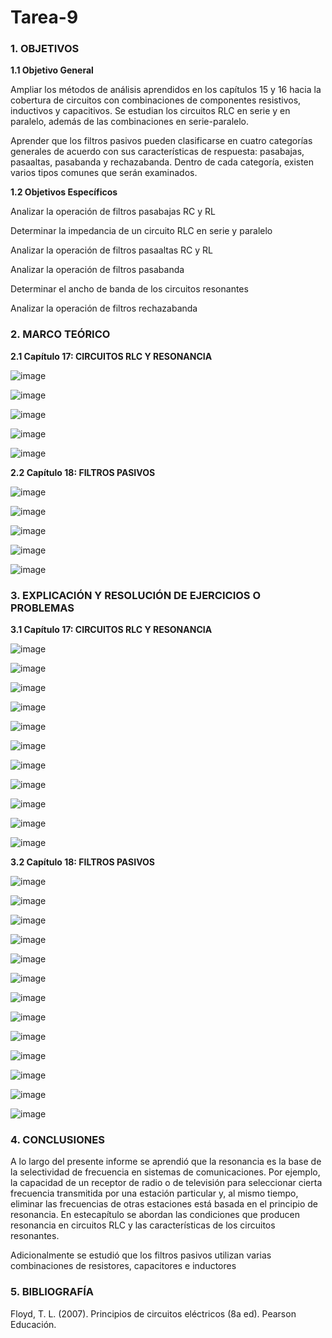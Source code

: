 # Tarea-9

### 1. OBJETIVOS 

**1.1 Objetivo General**

Ampliar los métodos de análisis aprendidos en los capítulos 15 y 16 hacia la cobertura de circuitos con combinaciones de componentes resistivos, inductivos y capacitivos. Se estudian los circuitos RLC en serie y en paralelo, además de las combinaciones en serie-paralelo.

Aprender que los filtros pasivos pueden clasificarse en cuatro categorías generales de acuerdo
con sus características de respuesta: pasabajas, pasaaltas, pasabanda y rechazabanda. Dentro de cada categoría, existen varios tipos comunes que serán examinados.

**1.2 Objetivos Específicos**

 Analizar la operación de filtros pasabajas RC y RL
 
 Determinar la impedancia de un circuito RLC en serie y paralelo
 
 Analizar la operación de filtros pasaaltas RC y RL
 
 Analizar la operación de filtros pasabanda
 
 Determinar el ancho de banda de los circuitos resonantes
 
 Analizar la operación de filtros rechazabanda

### 2. MARCO TEÓRICO

**2.1 Capítulo 17:  CIRCUITOS RLC Y RESONANCIA**

![image](https://user-images.githubusercontent.com/116696484/221665716-9d4b6fdf-c234-494b-8e58-a4aa759b0f33.png)

![image](https://user-images.githubusercontent.com/116696484/221665753-8c42e8ab-0338-485f-bb69-dcb32aff0609.png)

![image](https://user-images.githubusercontent.com/116696484/221665833-fae8c51c-f417-4401-8b11-b38bd1a314fd.png)

![image](https://user-images.githubusercontent.com/116696484/221665910-b09c7384-2687-400f-aa17-ef73e7115974.png)

![image](https://user-images.githubusercontent.com/116696484/221665983-fb4436fb-1c6b-4e39-ae30-fc611492a463.png)


**2.2 Capítulo 18: FILTROS PASIVOS**

![image](https://user-images.githubusercontent.com/116696484/221666118-ecbbfbcb-c4e3-40d8-9197-6a5f89afc046.png)

![image](https://user-images.githubusercontent.com/116696484/221666157-a1361547-ed0b-4529-96cc-143557ef4398.png)

![image](https://user-images.githubusercontent.com/116696484/221666210-b8e0729e-2f13-4b23-8c23-91c120131905.png)

![image](https://user-images.githubusercontent.com/116696484/221666251-4e167743-9b72-4354-a9cc-38c872c1ac77.png)

![image](https://user-images.githubusercontent.com/116696484/221666307-c162e863-0d5f-4146-9431-608f94cba4c3.png)




### 3. EXPLICACIÓN Y RESOLUCIÓN DE EJERCICIOS O PROBLEMAS 

**3.1 Capítulo 17:  CIRCUITOS RLC Y RESONANCIA**

![image](https://user-images.githubusercontent.com/116696484/221667417-9cb1281c-d682-47b2-bcc0-cb58874ad878.png)

![image](https://user-images.githubusercontent.com/116696484/221667455-381759a9-ade2-489f-9f81-14ff9e1ac39b.png)

![image](https://user-images.githubusercontent.com/116696484/221667521-af6fd25b-a7e2-4687-b0a7-41f26ff92182.png)

![image](https://user-images.githubusercontent.com/116696484/221667562-38218be5-fe35-40fc-9317-4e6b86cba4be.png)

![image](https://user-images.githubusercontent.com/116696484/221667603-a4000968-e3a2-47b2-9da9-0f3ae204ab20.png)

![image](https://user-images.githubusercontent.com/116696484/221667655-52ab4127-2429-4963-9590-7a8b5c49a8e6.png)

![image](https://user-images.githubusercontent.com/116696484/221667686-bae321bb-1d66-490a-9481-78e2eef38243.png)

![image](https://user-images.githubusercontent.com/116696484/221667739-953c21a2-c7b0-4a4c-80c2-4f618ae1e1c0.png)

![image](https://user-images.githubusercontent.com/116696484/221667798-0cc684f6-01d6-4c66-b221-fc0325b796eb.png)

![image](https://user-images.githubusercontent.com/116696484/221667847-4a791374-319d-42c5-9c57-aac716dba9fc.png)

![image](https://user-images.githubusercontent.com/116696484/221667896-f1a5927a-5dc1-47bd-9df1-9a9d06a768ff.png)


**3.2 Capítulo 18: FILTROS PASIVOS**

![image](https://user-images.githubusercontent.com/116696484/221668130-aef998a2-86a3-4f6d-adae-96abd4ec18a0.png)

![image](https://user-images.githubusercontent.com/116696484/221668170-71ae1dd4-084c-4687-aeca-ca625b8646f5.png)

![image](https://user-images.githubusercontent.com/116696484/221668232-5a95f856-ac11-450c-bb22-35bb88c950cc.png)

![image](https://user-images.githubusercontent.com/116696484/221668267-e77aea94-c05d-427f-93fd-f4e26142c18c.png)

![image](https://user-images.githubusercontent.com/116696484/221668324-308b1f6f-cb74-4f52-bb7d-da6cddd5b45f.png)

![image](https://user-images.githubusercontent.com/116696484/221668394-12a3f732-18ae-4847-aef0-7bbbb6871787.png)

![image](https://user-images.githubusercontent.com/116696484/221668439-d78f979a-4ee3-44a3-8f11-51c6e2df0722.png)

![image](https://user-images.githubusercontent.com/116696484/221668574-26aacf1f-a365-4e71-97c9-8fb2c5859ebc.png)

![image](https://user-images.githubusercontent.com/116696484/221668637-f648f785-d273-4165-a36a-1df5b3ab4d86.png)

![image](https://user-images.githubusercontent.com/116696484/221668665-56244371-33e2-4454-a833-03ef85c0d75b.png)

![image](https://user-images.githubusercontent.com/116696484/221668792-7b2e1d7b-f757-4db1-8d64-a8ad9f769a6f.png)

![image](https://user-images.githubusercontent.com/116696484/221668847-9f0351e2-6500-441e-8400-dbd24b38aa1c.png)

![image](https://user-images.githubusercontent.com/116696484/221668937-ee760631-80d8-4c2a-9e7a-29244ce23ae9.png)


### 4. CONCLUSIONES 

A lo largo del presente informe se aprendió que la resonancia es la base de la selectividad de
frecuencia en sistemas de comunicaciones. Por ejemplo, la capacidad de un receptor de radio o de televisión para seleccionar cierta frecuencia transmitida por una estación particular y, al mismo tiempo, eliminar las frecuencias de otras estaciones está basada en el principio de resonancia. En estecapítulo se abordan las condiciones que producen resonancia en circuitos RLC y las características de los circuitos resonantes.
 
Adicionalmente se estudió que los filtros pasivos utilizan varias combinaciones de resistores, capacitores e inductores 

### 5. BIBLIOGRAFÍA 

Floyd, T. L. (2007). Principios de circuitos eléctricos (8a ed). Pearson Educación.


